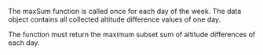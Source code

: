 The maxSum function is called once for each day of the week. The data object contains all collected altitude difference values of one day.

The function must return the maximum subset sum of altitude differences of each day.